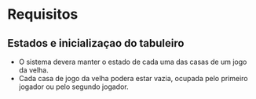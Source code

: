 # Requisitos
## Estados e inicializaçao do tabuleiro
* O sistema devera manter o estado de cada uma das casas de um jogo da velha.
* Cada casa de jogo da velha podera estar vazia, ocupada pelo primeiro jogador ou pelo segundo jogador.

